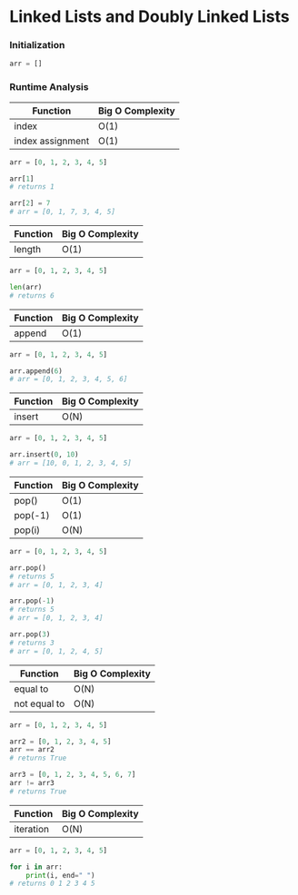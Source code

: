 # Linked Lists and Doubly Linked Lists

### Initialization

```python
arr = []
```

### Runtime Analysis

| Function         | Big O Complexity |
| ---------------- | ---------------- |
| index            | O(1)             |
| index assignment | O(1)             |

```python
arr = [0, 1, 2, 3, 4, 5]

arr[1] 
# returns 1

arr[2] = 7 
# arr = [0, 1, 7, 3, 4, 5]
```

| Function | Big O Complexity |
| --- | --- |
| length | O(1) |

```python
arr = [0, 1, 2, 3, 4, 5]

len(arr)
# returns 6
```

| Function         | Big O Complexity |
| ---------------- | ---------------- |
| append           | O(1)             | 

```python
arr = [0, 1, 2, 3, 4, 5]

arr.append(6)
# arr = [0, 1, 2, 3, 4, 5, 6]
```

| Function         | Big O Complexity |
| ---------------- | ---------------- |
| insert           | O(N)             | 

```python
arr = [0, 1, 2, 3, 4, 5]

arr.insert(0, 10)
# arr = [10, 0, 1, 2, 3, 4, 5]
```

| Function         | Big O Complexity |
| ---------------- | ---------------- |
| pop()            | O(1)             |
| pop(-1)          | O(1)             |
| pop(i)           | O(N)             |

```python
arr = [0, 1, 2, 3, 4, 5]

arr.pop()
# returns 5
# arr = [0, 1, 2, 3, 4]

arr.pop(-1)
# returns 5
# arr = [0, 1, 2, 3, 4]

arr.pop(3)
# returns 3
# arr = [0, 1, 2, 4, 5]
```

| Function | Big O Complexity |
| --- | --- |
| equal to | O(N) |
| not equal to | O(N) |

```python
arr = [0, 1, 2, 3, 4, 5]

arr2 = [0, 1, 2, 3, 4, 5]
arr == arr2
# returns True

arr3 = [0, 1, 2, 3, 4, 5, 6, 7]
arr != arr3
# returns True
```

| Function | Big O Complexity |
| --- | --- |
| iteration | O(N) |

```python
arr = [0, 1, 2, 3, 4, 5]

for i in arr:
    print(i, end=" ")
# returns 0 1 2 3 4 5
```
